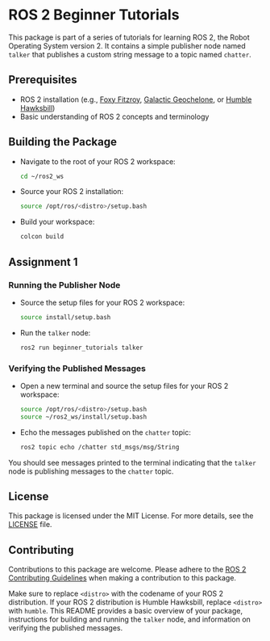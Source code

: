 # ROS 2 Beginner Tutorials

This package is part of a series of tutorials for learning ROS 2, the Robot Operating System version 2. It contains a simple publisher node named `talker` that publishes a custom string message to a topic named `chatter`.

## Prerequisites

- ROS 2 installation (e.g., [Foxy Fitzroy](https://index.ros.org/doc/ros2/Releases/Release-Foxy-Fitzroy/), [Galactic Geochelone](https://index.ros.org/doc/ros2/Releases/Release-Galactic-Geochelone/), or [Humble Hawksbill](https://index.ros.org/doc/ros2/Releases/Release-Humble-Hawksbill/))
- Basic understanding of ROS 2 concepts and terminology

## Building the Package

* Navigate to the root of your ROS 2 workspace:
   ```bash
   cd ~/ros2_ws
   ```

* Source your ROS 2 installation:
   ```bash
   source /opt/ros/<distro>/setup.bash
   ```

* Build your workspace:
   ```bash
   colcon build
   ```

## Assignment 1
### Running the Publisher Node

* Source the setup files for your ROS 2 workspace:
   ```bash
   source install/setup.bash
   ```

* Run the `talker` node:
   ```bash
   ros2 run beginner_tutorials talker
   ```

### Verifying the Published Messages

* Open a new terminal and source the setup files for your ROS 2 workspace:
   ```bash
   source /opt/ros/<distro>/setup.bash
   source ~/ros2_ws/install/setup.bash
   ```

* Echo the messages published on the `chatter` topic:
   ```bash
   ros2 topic echo /chatter std_msgs/msg/String
   ```

You should see messages printed to the terminal indicating that the `talker` node is publishing messages to the `chatter` topic.

## License

This package is licensed under the MIT License. For more details, see the [LICENSE](./LICENSE) file.

## Contributing

Contributions to this package are welcome. Please adhere to the [ROS 2 Contributing Guidelines](https://index.ros.org/doc/ros2/Contributing/) when making a contribution to this package.


Make sure to replace `<distro>` with the codename of your ROS 2 distribution. If your ROS 2 distribution is Humble Hawksbill, replace `<distro>` with `humble`. This README provides a basic overview of your package, instructions for building and running the `talker` node, and information on verifying the published messages.